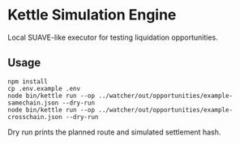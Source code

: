 # Kettle Simulation Engine

Local SUAVE-like executor for testing liquidation opportunities.

## Usage

```
npm install
cp .env.example .env
node bin/kettle run --op ../watcher/out/opportunities/example-samechain.json --dry-run
node bin/kettle run --op ../watcher/out/opportunities/example-crosschain.json --dry-run
```

Dry run prints the planned route and simulated settlement hash.
